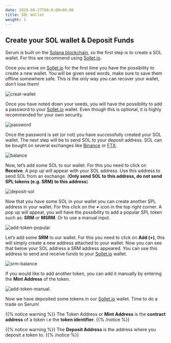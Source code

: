 ```yaml
---
date: 2020-08-27T00:0:00+00:00
title: SOL Wallet
weight: 1
---
```


## Create your SOL wallet & Deposit Funds

Serum is built on the [Solana blockchain](https://solana.com), so the first step is to create a SOL wallet. For this we recommend using [Sollet.io](https://sollet.io).

Once you arrive on [Sollet.io](https://sollet.io) for the first time you have the possibility to create a new wallet. You will be given seed words, make sure to save them offline somewhere safe. This is the only way you can recover your wallet, don’t lose them!

![creat-wallet](/images/articles/serum-dex/sol-wallet/create-new-wallet.png?classes=shadow&width=25pc)

Once you have noted down your seeds, you will have the possibility to add a password to your [Sollet.io](https://sollet.io) wallet. Even though this is optional, it is highly recommended for your own security.

![password](/images/articles/serum-dex/sol-wallet/password.png?classes=shadow&width=25pc)

Once the password is set (or not) you have successfully created your SOL wallet. The next step will be to send SOL to your deposit address. SOL can be bought on several exchanges like [Binance](https://binance.com) or [FTX](https://ftx.com).

![balance](/images/articles/serum-dex/sol-wallet/balance.png?classes=shadow&width=50pc)

Now, let’s add some SOL to our wallet. For this you need to click on **Receive**. A pop up will appear with your SOL address. Use this address to send SOL from an exchange. (**Only send SOL to this address, do not send SPL tokens (e.g. SRM) to this address**)

![deposit-sol](/images/articles/serum-dex/sol-wallet/deposit-sol.png?classes=shadow&width=50pc)

Now that you have some SOL in your wallet you can create another SPL address in your wallet. For this click on the **+** icon in the top right corner. A pop up will appear, you will have the possibility to add a popular SPL token such as: **SRM** or **MSRM**. Or to use a manual input.

![add-token-popular](/images/articles/serum-dex/sol-wallet/add-token-popular.png?classes=shadow&width=25pc)

Let’s add some **SRM** to our wallet. For this you need to click on **Add (+)**, this will simply create a new address attached to your wallet. Now you can see that below your SOL address a SRM address appeared. You can use this address to send and receive funds to your [Sollet.io](https://sollet.io) wallet.

![srm-balance](/images/articles/serum-dex/sol-wallet/srm-balance.png?classes=shadow&width=50pc)

If you would like to add another token, you can add it manually by entering the **Mint Address** of the token.

![add-token-manual](/images/articles/serum-dex/sol-wallet/add-token-manual.png?classes=shadow&width=25pc).

Now we have deposited some tokens in our [Sollet.io](https://sollet.io) wallet. Time to do a trade on Serum!

{{% notice warning %}}
The Token Address or **Mint Address** is the **contract address** of a token i.e the **token identifier**.
{{% /notice %}}

{{% notice warning %}}
The **Deposit Address** is the address where you deposit a token to.
{{% /notice %}}
